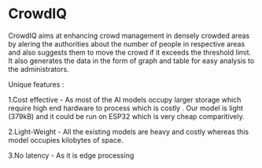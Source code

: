 # CrowdIQ

CrowdIQ aims at enhancing crowd management in densely crowded areas by alering the authorities about the number of people in respective areas  and also suggests them to move the crowd if it exceeds the threshold limit. It also generates the data in the form of graph and table for easy analysis to the administrators.

Unique features :

1.Cost effective - As most of the AI models occupy larger storage which require high end hardware to process which is     costly . Our model is light (379kB) and it could be run on ESP32 which is very cheap comparitively.

2.Light-Weight - All the existing models are heavy and costly whereas this model occupies kilobytes of space.

3.No latency - As it is edge processing